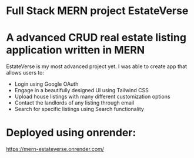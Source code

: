 # Full Stack MERN project EstateVerse

# A advanced CRUD real estate listing application written in MERN

EstateVerse is my most advanced project yet. I was able to create app that allows users to: 

* Login using Google OAuth
* Engage in a beautifully designed UI using Tailwind CSS
* Upload house listings with many different customization options
* Contact the landlords of any listing through email
* Search for specific listings using Search functionality 

# Deployed using onrender:
 https://mern-estateverse.onrender.com/
